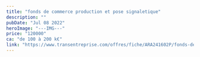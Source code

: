 ```yaml
---
title: "fonds de commerce production et pose signaletique"
description: ""
pubDate: "Jul 08 2022"
heroImage: "---IMG---"
price: "120000"
ca: "de 100 à 200 k€"
link: "https://www.transentreprise.com/offres/fiche/ARA241602P/fonds-de-commerce-production-et-pose-signaletique/auvergne-rhone-alpes/haute-savoie"
---
```

